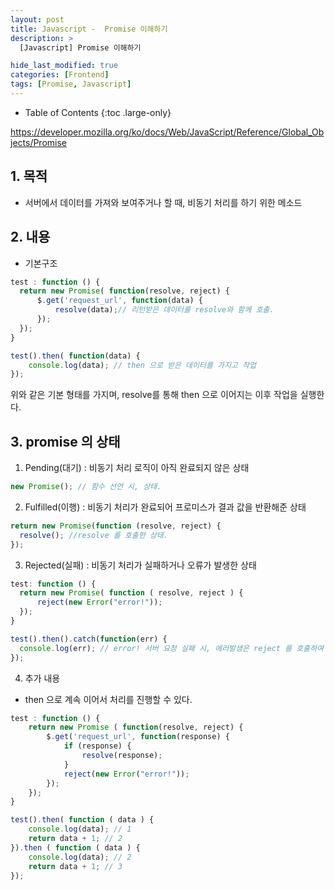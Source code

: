 ```yaml
---
layout: post
title: Javascript -  Promise 이해하기
description: >
  [Javascript] Promise 이해하기

hide_last_modified: true
categories: [Frontend]
tags: [Promise, Javascript]
---
```


- Table of Contents
{:toc .large-only}

https://developer.mozilla.org/ko/docs/Web/JavaScript/Reference/Global_Objects/Promise

## 1. 목적

- 서버에서 데이터를 가져와 보여주거나 할 때, 비동기 처리를 하기 위한 메소드

## 2. 내용

- 기본구조

```js
test : function () {
  return new Promise( function(resolve, reject) {
      $.get('request_url', function(data) {
          resolve(data);// 리턴받은 데이터를 resolve와 함께 호출.
      });
  });
}

test().then( function(data) {
	console.log(data); // then 으로 받은 데이터를 가지고 작업
});
```

위와 같은 기본 형태를 가지며, resolve를 통해 then 으로 이어지는 이후 작업을 실행한다.

## 3. promise 의 상태

1. Pending(대기) : 비동기 처리 로직이 아직 완료되지 않은 상태

```js
new Promise(); // 함수 선언 시, 상태.
```

2. Fulfilled(이행) : 비동기 처리가 완료되어 프로미스가 결과 값을 반환해준 상태

```js
return new Promise(function (resolve, reject) {
  resolve(); //resolve 를 호출한 상태.
});
```

3. Rejected(실패) : 비동기 처리가 실패하거나 오류가 발생한 상태

```js
test: function () {
  return new Promise( function ( resolve, reject ) {
      reject(new Error("error!"));
  });
}

test().then().catch(function(err) {
  console.log(err); // error! 서버 요청 실패 시, 에러발생은 reject 를 호출하여 catch 로 받아 표현한다.
});
```

4. 추가 내용

- then 으로 계속 이어서 처리를 진행할 수 있다.

```js
test : function () {
	return new Promise ( function(resolve, reject) {
		$.get('request_url', function(response) {
			if (response) {
				resolve(response);
			}
			reject(new Error("error!"));
		});
    });
}

test().then( function ( data ) {
	console.log(data); // 1
    return data + 1; // 2
}).then ( function ( data ) {
	console.log(data); // 2
    return data + 1; // 3
});
```
